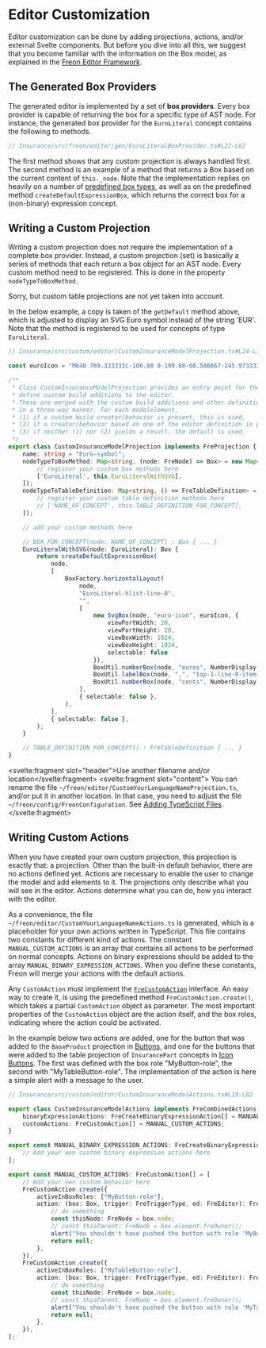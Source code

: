 <script>
    import Note from "$lib/notes/Note.svelte";
    import Figure from "$lib/figures/Figure.svelte";
</script>

# Editor Customization

Editor customization can be done by adding projections, actions, and/or external Svelte components. But
before you dive into all this, we suggest that you become familiar with the information on the Box model,
as explained in the [Freon Editor Framework](/Documentation/Under_the_Hood/Editor_Framework).


## The Generated Box Providers 

The generated editor is implemented by a set of **box providers**. Every box provider is capable of returning the
box for a specific type of AST node. For instance, the generated box provider for the `EuroLiteral` 
concept contains the following to methods.

```ts
// Insurance/src/freon/editor/gen/EuroLiteralBoxProvider.ts#L22-L62


```

The first method shows that any custom projection is always handled first. The second method is an 
example of a method that returns a Box based on the current content of `this._node`. Note that the implementation replies on 
heavily on a number of [predefined box types](/Documentation/Under_the_Hood/Editor_Framework/Predefined_Boxes), as well as on
the predefined method `createDefaultExpressionBox`, which returns the correct box for a (non-binary) expression concept.


## Writing a Custom Projection

Writing a custom projection does not require the implementation of a complete box provider. Instead,
a custom projection (set) is basically a series of methods that each return a box
object for an AST node. Every custom method need to be registered. This is done in the property `nodeTypeToBoxMethod`.

Sorry, but custom table projections are not yet taken into account.

In the below example, a copy is taken of the `getDefault` method above, which is adjusted to display an SVG Euro symbol instead of the
 string 'EUR'. Note that the method is registered to be used for concepts of type `EuroLiteral`.

```ts
// Insurance/src/custom/editor/CustomInsuranceModelProjection.ts#L24-L79

const euroIcon = "M640 789.333333c-106.88 0-199.68-60.586667-245.973333-149.333333H640v-85.333333H366.293333c-2.133333-13.866667-3.626667-28.16-3.626666-42.666667s1.493333-28.8 3.626666-42.666667H640v-85.333333H394.026667c46.293333-88.746667 138.88-149.333333 245.973333-149.333333 68.906667 0 131.84 25.173333 180.266667 66.773333L896 226.133333A382.72 382.72 0 0 0 640 128c-167.04 0-308.906667 106.88-361.6 256H128v85.333333h130.56c-1.706667 14.08-2.56 28.16-2.56 42.666667 0 14.506667 0.853333 28.586667 2.56 42.666667H128v85.333333h150.4c52.693333 149.12 194.56 256 361.6 256 98.346667 0 188.16-37.333333 256-98.133333l-75.733333-75.52A275.818667 275.818667 0 0 1 640 789.333333z"

/**
 * Class CustomInsuranceModelProjection provides an entry point for the language engineer to
 * define custom build additions to the editor.
 * These are merged with the custom build additions and other definition-based editor parts
 * in a three-way manner. For each modelelement,
 * (1) if a custom build creator/behavior is present, this is used,
 * (2) if a creator/behavior based on one of the editor definition is present, this is used,
 * (3) if neither (1) nor (2) yields a result, the default is used.
 */
export class CustomInsuranceModelProjection implements FreProjection {
    name: string = "Euro-symbol";
    nodeTypeToBoxMethod: Map<string, (node: FreNode) => Box> = new Map<string, (node: FreNode) => Box>([
        // register your custom box methods here
        ['EuroLiteral', this.EuroLiteralWithSVG],
    ]);
    nodeTypeToTableDefinition: Map<string, () => FreTableDefinition> = new Map<string, () => FreTableDefinition>([
        // register your custom table definition methods here
        // ['NAME_OF_CONCEPT', this.TABLE_DEFINITION_FOR_CONCEPT],
    ]);

    // add your custom methods here

    // BOX_FOR_CONCEPT(node: NAME_OF_CONCEPT) : Box { ... }
    EuroLiteralWithSVG(node: EuroLiteral): Box {
        return createDefaultExpressionBox(
            node,
            [
                BoxFactory.horizontalLayout(
                    node,
                    "EuroLiteral-hlist-line-0",
                    "",
                    [
                        new SvgBox(node, "euro-icon", euroIcon, {
                            viewPortWidth: 20,
                            viewPortHeight: 20,
                            viewBoxWidth: 1024,
                            viewBoxHeight: 1024,
                            selectable: false
                        }),
                        BoxUtil.numberBox(node, "euros", NumberDisplay.SELECT),
                        BoxUtil.labelBox(node, ",", "top-1-line-0-item-2"),
                        BoxUtil.numberBox(node, "cents", NumberDisplay.SELECT),
                    ],
                    { selectable: false },
                ),
            ],
            { selectable: false },
        );
    }

    // TABLE_DEFINITION_FOR_CONCEPT() : FreTableDefinition { ... }
}

```

<Note><svelte:fragment slot="header">Use another filename and/or location</svelte:fragment>
<svelte:fragment slot="content">
You can rename the file <code>~/freon/editor/CustomYourLanguageNameProjection.ts</code>, and/or put it in another location.
In that case, you need to adjust the file <code>~/freon/config/FreonConfiguration</code>. 
See <a href="/Documentation/Customizations#adding-typeScript-files-4">Adding TypeScript Files</a>.
</svelte:fragment>
</Note>


## Writing Custom Actions

When you have created your own custom projection, this projection is exactly that:
a projection. Other than the built-in default behavior, there are no actions defined yet.
Actions are necessary to enable the user to change the model and add elements to it.
The projections only describe what you will see in the editor.
Actions determine what you can do, how you interact with the editor.

As a convenience, the file `~/freon/editor/CustomYourLanguageNameActions.ts` is 
generated, which is a placeholder for your own actions written in TypeScript. This 
file contains two constants for different kind of actions. The constant 
`MANUAL_CUSTOM_ACTIONS` is an array that contains all actions to be performed 
on normal concepts. Actions on binary expressions should be added to the array 
`MANUAL_BINARY_EXPRESSION_ACTIONS`. When you define these constants, Freon will 
merge your actions with the default actions.

Any `CustomAction` must implement the [`FreCustomAction`](/Documentation/Under_the_Hood/Core_Interfaces#frecustomaction-4) 
interface. An easy way to create it, is using the predefined method `FreCustomAction.create()`, which 
takes a partial `CustomAction` object as parameter. The most important properties of the `CustomAction` 
object are the action itself, and the box roles, indicating where the action could be activated.

In the example below two actions are added, one for the button that was added to the `BaseProduct` projection in
[Buttons](/Documentation/Defining_an_Editor/Buttons#adding-buttons-1), and one for the buttons that were added 
to the table projection
of `InsurancePart` concepts in [Icon Buttons](/Documentation/Defining_an_Editor/Buttons#icon-buttons-2).
The first was defined with the box role "MyButton-role", the second with "MyTableButton-role". The implementation of
the action is here a simple alert with a message to the user.


```ts
// Insurance/src/custom/editor/CustomInsuranceModelActions.ts#L19-L82

export class CustomInsuranceModelActions implements FreCombinedActions {
    binaryExpressionActions: FreCreateBinaryExpressionAction[] = MANUAL_BINARY_EXPRESSION_ACTIONS;
    customActions: FreCustomAction[] = MANUAL_CUSTOM_ACTIONS;
}

export const MANUAL_BINARY_EXPRESSION_ACTIONS: FreCreateBinaryExpressionAction[] = [
    // Add your own custom binary expression actions here
];

export const MANUAL_CUSTOM_ACTIONS: FreCustomAction[] = [
    // Add your own custom behavior here
    FreCustomAction.create({
        activeInBoxRoles: ["MyButton-role"],
        action: (box: Box, trigger: FreTriggerType, ed: FreEditor): FreNode | null => {
            // do something
            const thisNode: FreNode = box.node;
            // const thisParent: FreNode = box.element.freOwner();
            alert("You shouldn't have pushed the button with role 'MyButton-role' on element " + thisNode.freId() + ".\nPunishment awaits !!!!!!!!!!");
            return null;
        },
    }),
    FreCustomAction.create({
        activeInBoxRoles: ["MyTableButton-role"],
        action: (box: Box, trigger: FreTriggerType, ed: FreEditor): FreNode | null => {
            // do something
            const thisNode: FreNode = box.node;
            // const thisParent: FreNode = box.element.freOwner();
            alert("You shouldn't have pushed the button with role 'MyTableButton-role' on element " + thisNode.freId() + ".\nPunishment awaits !!!!!!!!!!");
            return null;
        },
    }),
];

```
